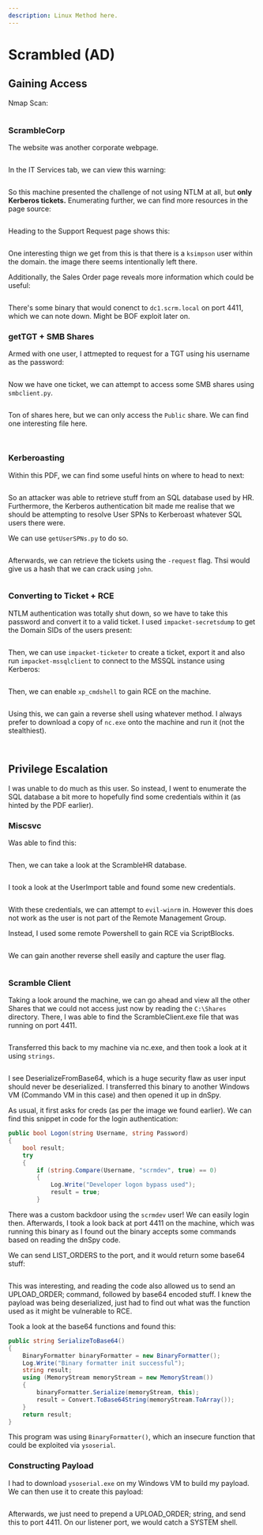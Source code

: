 ```yaml
---
description: Linux Method here.
---
```


# Scrambled (AD)

## Gaining Access

Nmap Scan:

<figure><img src="../../../.gitbook/assets/image (425).png" alt=""><figcaption></figcaption></figure>

### ScrambleCorp

The website was another corporate webpage.&#x20;

<figure><img src="../../../.gitbook/assets/image (393).png" alt=""><figcaption></figcaption></figure>

In the IT Services tab, we can view this warning:

<figure><img src="../../../.gitbook/assets/image (416).png" alt=""><figcaption></figcaption></figure>

So this machine presented the challenge of not using NTLM at all, but **only Kerberos tickets.** Enumerating further, we can find more resources in the page source:

<figure><img src="../../../.gitbook/assets/image (376).png" alt=""><figcaption></figcaption></figure>

Heading to the Support Request page shows this:

<figure><img src="../../../.gitbook/assets/image (381).png" alt=""><figcaption></figcaption></figure>

One interesting thign we get from this is that there is a `ksimpson` user within the domain. the image there seems intentionally left there.

Additionally, the Sales Order page reveals more information which could be useful:

<figure><img src="../../../.gitbook/assets/image (380).png" alt=""><figcaption></figcaption></figure>

There's some binary that would conenct to `dc1.scrm.local` on port 4411, which we can note down. Might be BOF exploit later on.

### getTGT + SMB Shares

Armed with one user, I attmepted to request for a TGT using his username as the password:

<figure><img src="../../../.gitbook/assets/image (388).png" alt=""><figcaption></figcaption></figure>

Now we have one ticket, we can attempt to access some SMB shares using `smbclient.py`.&#x20;

<figure><img src="../../../.gitbook/assets/image (423).png" alt=""><figcaption></figcaption></figure>

Ton of shares here, but we can only access the `Public` share. We can find one interesting file here.

<figure><img src="../../../.gitbook/assets/image (379).png" alt=""><figcaption></figcaption></figure>

<figure><img src="../../../.gitbook/assets/image (377).png" alt=""><figcaption></figcaption></figure>

### Kerberoasting

Within this PDF, we can find some useful hints on where to head to next:

<figure><img src="../../../.gitbook/assets/image (390).png" alt=""><figcaption></figcaption></figure>

So an attacker was able to retrieve stuff from an SQL database used by HR. Furthermore, the Kerberos authentication bit made me realise that we should be attempting to resolve User SPNs to Kerberoast whatever SQL users there were.

We can use `getUserSPNs.py` to do so.

<figure><img src="../../../.gitbook/assets/image (396).png" alt=""><figcaption></figcaption></figure>

Afterwards, we can retrieve the tickets using the `-request` flag. Thsi would give us a hash that we can crack using `john`.&#x20;

<figure><img src="../../../.gitbook/assets/image (402).png" alt=""><figcaption></figcaption></figure>

### Converting to Ticket + RCE

NTLM authentication was totally shut down, so we have to take this password and convert it to a valid ticket. I used `impacket-secretsdump` to get the Domain SIDs of the users present:

<figure><img src="../../../.gitbook/assets/image (366).png" alt=""><figcaption></figcaption></figure>

Then, we can use `impacket-ticketer` to create a ticket, export it and also run `impacket-mssqlclient` to connect to the MSSQL instance using Kerberos:

<figure><img src="../../../.gitbook/assets/image (383).png" alt=""><figcaption></figcaption></figure>

Then, we can enable `xp_cmdshell` to gain RCE on the machine.

<figure><img src="../../../.gitbook/assets/image (78).png" alt=""><figcaption></figcaption></figure>

Using this, we can gain a reverse shell using whatever method. I always prefer to download a copy of `nc.exe` onto the machine and run it (not the stealthiest).

<figure><img src="../../../.gitbook/assets/image (394).png" alt=""><figcaption></figcaption></figure>

<figure><img src="../../../.gitbook/assets/image (401).png" alt=""><figcaption></figcaption></figure>

## Privilege Escalation

I was unable to do much as this user. So instead, I went to enumerate the SQL database a bit more to hopefully find some credentials within it (as hinted by the PDF earlier).

### Miscsvc

Was able to find this:

<figure><img src="../../../.gitbook/assets/image (81).png" alt=""><figcaption></figcaption></figure>

Then, we can take a look at the ScrambleHR database.

<figure><img src="../../../.gitbook/assets/image (398).png" alt=""><figcaption></figcaption></figure>

I took a look at the UserImport table and found some new credentials.

<figure><img src="../../../.gitbook/assets/image (403).png" alt=""><figcaption></figcaption></figure>

With these credentials, we can attempt to `evil-winrm` in. However this does not work as the user is not part of the Remote Management Group.&#x20;

Instead, I used some remote Powershell to gain RCE via ScriptBlocks.

<figure><img src="../../../.gitbook/assets/image (424).png" alt=""><figcaption></figcaption></figure>

We can gain another reverse shell easily and capture the user flag.

<figure><img src="../../../.gitbook/assets/image (375).png" alt=""><figcaption></figcaption></figure>

### Scramble Client

Taking a look around the machine, we can go ahead and view all the other Shares that we could not access just now by reading the `C:\Shares` directory. There, I was able to find the ScrambleClient.exe file that was running on port 4411.

<figure><img src="../../../.gitbook/assets/image (387).png" alt=""><figcaption></figcaption></figure>

Transferred this back to my machine via nc.exe, and then took a look at it using `strings`.&#x20;

<figure><img src="../../../.gitbook/assets/image (419).png" alt=""><figcaption></figcaption></figure>

I see DeserializeFromBase64, which is a huge security flaw as user input should never be deserialized. I transferred this binary to another Windows VM (Commando VM in this case) and then opened it up in dnSpy.

As usual, it first asks for creds (as per the image we found earlier). We can find this snippet in code for the login authentication:

```csharp
public bool Logon(string Username, string Password)
{
    bool result;
    try
    {
        if (string.Compare(Username, "scrmdev", true) == 0)
        {
            Log.Write("Developer logon bypass used");
            result = true;
        }
```

There was a custom backdoor using the `scrmdev` user! We can easily login then. Afterwards, I took a look back at port 4411 on the machine, which was running this binary as I found out the binary accepts some commands based on reading the dnSpy code.&#x20;

We can send LIST\_ORDERS to the port, and it would return some base64 stuff:

<figure><img src="../../../.gitbook/assets/image (420).png" alt=""><figcaption></figcaption></figure>

This was interesting, and reading the code also allowed us to send an UPLOAD\_ORDER; command, followed by base64 encoded stuff. I knew the payload was being deserialized, just had to find out what was the function used as it might be vulnerable to RCE.

Took a look at the base64 functions and found this:

```csharp
public string SerializeToBase64()
{
    BinaryFormatter binaryFormatter = new BinaryFormatter();
    Log.Write("Binary formatter init successful");
    string result;
    using (MemoryStream memoryStream = new MemoryStream())
    {
        binaryFormatter.Serialize(memoryStream, this);
        result = Convert.ToBase64String(memoryStream.ToArray());
    }
    return result;
}
```

This program was using `BinaryFormatter()`, which an insecure function that could be exploited via `ysoserial`.

### Constructing Payload

I had to download `ysoserial.exe` on my Windows VM to build my payload. We can then use it to create this payload:

<figure><img src="../../../.gitbook/assets/image (82).png" alt=""><figcaption></figcaption></figure>

Afterwards, we just need to prepend a UPLOAD\_ORDER; string, and send this to port 4411. On our listener port, we would catch a SYSTEM shell.

<figure><img src="../../../.gitbook/assets/image (421).png" alt=""><figcaption></figcaption></figure>

<figure><img src="../../../.gitbook/assets/image (77).png" alt=""><figcaption></figcaption></figure>
